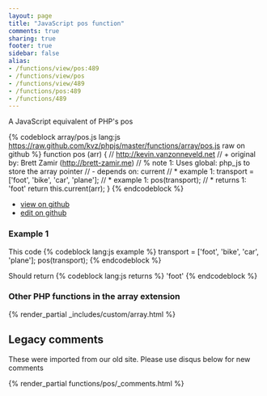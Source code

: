```yaml
---
layout: page
title: "JavaScript pos function"
comments: true
sharing: true
footer: true
sidebar: false
alias:
- /functions/view/pos:489
- /functions/view/pos
- /functions/view/489
- /functions/pos:489
- /functions/489
---
```

<!-- Generated by Rakefile:build -->
A JavaScript equivalent of PHP's pos

{% codeblock array/pos.js lang:js https://raw.github.com/kvz/phpjs/master/functions/array/pos.js raw on github %}
function pos (arr) {
  // http://kevin.vanzonneveld.net
  // +   original by: Brett Zamir (http://brett-zamir.me)
  // %        note 1: Uses global: php_js to store the array pointer
  // -    depends on: current
  // *     example 1: transport = ['foot', 'bike', 'car', 'plane'];
  // *     example 1: pos(transport);
  // *     returns 1: 'foot'
  return this.current(arr);
}
{% endcodeblock %}

 - [view on github](https://github.com/kvz/phpjs/blob/master/functions/array/pos.js)
 - [edit on github](https://github.com/kvz/phpjs/edit/master/functions/array/pos.js)

### Example 1
This code
{% codeblock lang:js example %}
transport = ['foot', 'bike', 'car', 'plane'];
pos(transport);
{% endcodeblock %}

Should return
{% codeblock lang:js returns %}
'foot'
{% endcodeblock %}


### Other PHP functions in the array extension
{% render_partial _includes/custom/array.html %}
## Legacy comments
These were imported from our old site. Please use disqus below for new comments
<div style="overflow-y: scroll; max-height: 500px;">
{% render_partial functions/pos/_comments.html %}
</div>
